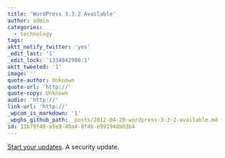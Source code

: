 ```yaml
---
title: 'WordPress 3.3.2 Available'
author: admin
categories:
  - technology
tags: 
aktt_notify_twitter: 'yes'
_edit_last: '1'
_edit_lock: '1334942998:1'
aktt_tweeted: '1'
image: ''
quote-author: Unknown
quote-url: 'http://'
quote-copy: Unknown
audio: 'http://'
link-url: 'http://'
_wpcom_is_markdown: '1'
_wpghs_github_path: _posts/2012-04-20-wordpress-3-3-2-available.md
id: 13b79f40-a5e9-49a4-8f4b-e99194db03b4
---
```

<p><a href="http://wordpress.org/news/2012/04/wordpress-3-3-2/">Start your updates</a>. A security update.</p>
